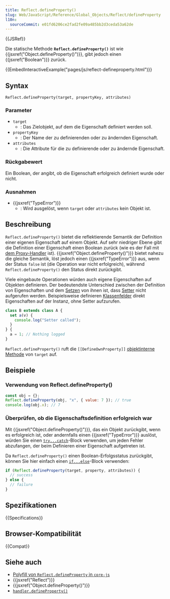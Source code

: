```yaml
---
title: Reflect.defineProperty()
slug: Web/JavaScript/Reference/Global_Objects/Reflect/defineProperty
l10n:
  sourceCommit: e01fd6206ce2fad2fe09a485bb2d3ceda53a62de
---
```


{{JSRef}}

Die statische Methode **`Reflect.defineProperty()`** ist wie {{jsxref("Object.defineProperty()")}}, gibt jedoch einen {{jsxref("Boolean")}} zurück.

{{EmbedInteractiveExample("pages/js/reflect-defineproperty.html")}}

## Syntax

```js-nolint
Reflect.defineProperty(target, propertyKey, attributes)
```

### Parameter

- `target`
  - : Das Zielobjekt, auf dem die Eigenschaft definiert werden soll.
- `propertyKey`
  - : Der Name der zu definierenden oder zu ändernden Eigenschaft.
- `attributes`
  - : Die Attribute für die zu definierende oder zu ändernde Eigenschaft.

### Rückgabewert

Ein Boolean, der angibt, ob die Eigenschaft erfolgreich definiert wurde oder nicht.

### Ausnahmen

- {{jsxref("TypeError")}}
  - : Wird ausgelöst, wenn `target` oder `attributes` kein Objekt ist.

## Beschreibung

`Reflect.defineProperty()` bietet die reflektierende Semantik der Definition einer eigenen Eigenschaft auf einem Objekt. Auf sehr niedriger Ebene gibt die Definition einer Eigenschaft einen Boolean zurück (wie es der Fall mit [dem Proxy-Handler](/de/docs/Web/JavaScript/Reference/Global_Objects/Proxy/Proxy/defineProperty) ist). {{jsxref("Object.defineProperty()")}} bietet nahezu die gleiche Semantik, löst jedoch einen {{jsxref("TypeError")}} aus, wenn der Status `false` ist (die Operation war nicht erfolgreich), während `Reflect.defineProperty()` den Status direkt zurückgibt.

Viele eingebaute Operationen würden auch eigene Eigenschaften auf Objekten definieren. Der bedeutendste Unterschied zwischen der Definition von Eigenschaften und dem [Setzen](/de/docs/Web/JavaScript/Reference/Global_Objects/Reflect/set) von ihnen ist, dass [Setter](/de/docs/Web/JavaScript/Reference/Functions/set) nicht aufgerufen werden. Beispielsweise definieren [Klassenfelder](/de/docs/Web/JavaScript/Reference/Classes/Public_class_fields) direkt Eigenschaften auf der Instanz, ohne Setter aufzurufen.

```js
class B extends class A {
  set a(v) {
    console.log("Setter called");
  }
} {
  a = 1; // Nothing logged
}
```

`Reflect.defineProperty()` ruft die `[[DefineOwnProperty]]` [objektinterne Methode](/de/docs/Web/JavaScript/Reference/Global_Objects/Proxy#object_internal_methods) von `target` auf.

## Beispiele

### Verwendung von Reflect.defineProperty()

```js
const obj = {};
Reflect.defineProperty(obj, "x", { value: 7 }); // true
console.log(obj.x); // 7
```

### Überprüfen, ob die Eigenschaftsdefinition erfolgreich war

Mit {{jsxref("Object.defineProperty()")}}, das ein Objekt zurückgibt, wenn es erfolgreich ist, oder andernfalls einen {{jsxref("TypeError")}} auslöst, würden Sie einen [`try...catch`](/de/docs/Web/JavaScript/Reference/Statements/try...catch)-Block verwenden, um jeden Fehler abzufangen, der beim Definieren einer Eigenschaft aufgetreten ist.

Da `Reflect.defineProperty()` einen Boolean-Erfolgsstatus zurückgibt, können Sie hier einfach einen [`if...else`](/de/docs/Web/JavaScript/Reference/Statements/if...else)-Block verwenden:

```js
if (Reflect.defineProperty(target, property, attributes)) {
  // success
} else {
  // failure
}
```

## Spezifikationen

{{Specifications}}

## Browser-Kompatibilität

{{Compat}}

## Siehe auch

- [Polyfill von `Reflect.defineProperty` in `core-js`](https://github.com/zloirock/core-js#ecmascript-reflect)
- {{jsxref("Reflect")}}
- {{jsxref("Object.defineProperty()")}}
- [`handler.defineProperty()`](/de/docs/Web/JavaScript/Reference/Global_Objects/Proxy/Proxy/defineProperty)
